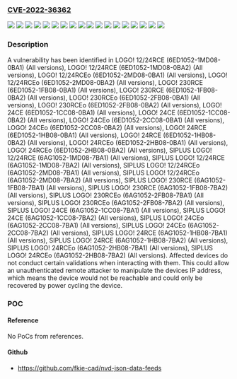 ### [CVE-2022-36362](https://cve.mitre.org/cgi-bin/cvename.cgi?name=CVE-2022-36362)
![](https://img.shields.io/static/v1?label=Product&message=LOGO!%2012%2F24RCE&color=blue)
![](https://img.shields.io/static/v1?label=Product&message=LOGO!%2012%2F24RCEo&color=blue)
![](https://img.shields.io/static/v1?label=Product&message=LOGO!%20230RCE&color=blue)
![](https://img.shields.io/static/v1?label=Product&message=LOGO!%20230RCEo&color=blue)
![](https://img.shields.io/static/v1?label=Product&message=LOGO!%2024CE&color=blue)
![](https://img.shields.io/static/v1?label=Product&message=LOGO!%2024CEo&color=blue)
![](https://img.shields.io/static/v1?label=Product&message=LOGO!%2024RCE&color=blue)
![](https://img.shields.io/static/v1?label=Product&message=LOGO!%2024RCEo&color=blue)
![](https://img.shields.io/static/v1?label=Product&message=SIPLUS%20LOGO!%2012%2F24RCE&color=blue)
![](https://img.shields.io/static/v1?label=Product&message=SIPLUS%20LOGO!%2012%2F24RCEo&color=blue)
![](https://img.shields.io/static/v1?label=Product&message=SIPLUS%20LOGO!%20230RCE&color=blue)
![](https://img.shields.io/static/v1?label=Product&message=SIPLUS%20LOGO!%20230RCEo&color=blue)
![](https://img.shields.io/static/v1?label=Product&message=SIPLUS%20LOGO!%2024CE&color=blue)
![](https://img.shields.io/static/v1?label=Product&message=SIPLUS%20LOGO!%2024CEo&color=blue)
![](https://img.shields.io/static/v1?label=Product&message=SIPLUS%20LOGO!%2024RCE&color=blue)
![](https://img.shields.io/static/v1?label=Product&message=SIPLUS%20LOGO!%2024RCEo&color=blue)
![](https://img.shields.io/static/v1?label=Version&message=%3D%20All%20versions%20&color=brighgreen)
![](https://img.shields.io/static/v1?label=Vulnerability&message=CWE-20%3A%20Improper%20Input%20Validation&color=brighgreen)

### Description

A vulnerability has been identified in LOGO! 12/24RCE (6ED1052-1MD08-0BA1) (All versions), LOGO! 12/24RCE (6ED1052-1MD08-0BA2) (All versions), LOGO! 12/24RCEo (6ED1052-2MD08-0BA1) (All versions), LOGO! 12/24RCEo (6ED1052-2MD08-0BA2) (All versions), LOGO! 230RCE (6ED1052-1FB08-0BA1) (All versions), LOGO! 230RCE (6ED1052-1FB08-0BA2) (All versions), LOGO! 230RCEo (6ED1052-2FB08-0BA1) (All versions), LOGO! 230RCEo (6ED1052-2FB08-0BA2) (All versions), LOGO! 24CE (6ED1052-1CC08-0BA1) (All versions), LOGO! 24CE (6ED1052-1CC08-0BA2) (All versions), LOGO! 24CEo (6ED1052-2CC08-0BA1) (All versions), LOGO! 24CEo (6ED1052-2CC08-0BA2) (All versions), LOGO! 24RCE (6ED1052-1HB08-0BA1) (All versions), LOGO! 24RCE (6ED1052-1HB08-0BA2) (All versions), LOGO! 24RCEo (6ED1052-2HB08-0BA1) (All versions), LOGO! 24RCEo (6ED1052-2HB08-0BA2) (All versions), SIPLUS LOGO! 12/24RCE (6AG1052-1MD08-7BA1) (All versions), SIPLUS LOGO! 12/24RCE (6AG1052-1MD08-7BA2) (All versions), SIPLUS LOGO! 12/24RCEo (6AG1052-2MD08-7BA1) (All versions), SIPLUS LOGO! 12/24RCEo (6AG1052-2MD08-7BA2) (All versions), SIPLUS LOGO! 230RCE (6AG1052-1FB08-7BA1) (All versions), SIPLUS LOGO! 230RCE (6AG1052-1FB08-7BA2) (All versions), SIPLUS LOGO! 230RCEo (6AG1052-2FB08-7BA1) (All versions), SIPLUS LOGO! 230RCEo (6AG1052-2FB08-7BA2) (All versions), SIPLUS LOGO! 24CE (6AG1052-1CC08-7BA1) (All versions), SIPLUS LOGO! 24CE (6AG1052-1CC08-7BA2) (All versions), SIPLUS LOGO! 24CEo (6AG1052-2CC08-7BA1) (All versions), SIPLUS LOGO! 24CEo (6AG1052-2CC08-7BA2) (All versions), SIPLUS LOGO! 24RCE (6AG1052-1HB08-7BA1) (All versions), SIPLUS LOGO! 24RCE (6AG1052-1HB08-7BA2) (All versions), SIPLUS LOGO! 24RCEo (6AG1052-2HB08-7BA1) (All versions), SIPLUS LOGO! 24RCEo (6AG1052-2HB08-7BA2) (All versions). Affected devices do not conduct certain validations when interacting with them. This could allow an unauthenticated remote attacker to manipulate the devices IP address, which means the device would not be reachable and could only be recovered by power cycling the device.

### POC

#### Reference
No PoCs from references.

#### Github
- https://github.com/fkie-cad/nvd-json-data-feeds


